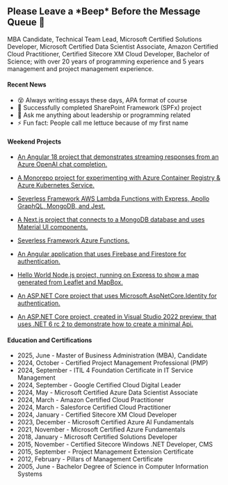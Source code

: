 ## Please Leave a \*Beep\* Before the Message Queue 👋

MBA Candidate, Technical Team Lead, Microsoft Certified Solutions Developer, Microsoft Certified Data Scientist Associate, Amazon Certified Cloud Practitioner, Certified Sitecore XM Cloud Developer, Bachelor of Science; with over 20 years of programming experience and 5 years management and project management experience.

#### Recent News

- 😵 Always writing essays these days, APA format of course
- 🌱 Successfully completed SharePoint Framework (SPFx) project
- 💬 Ask me anything about leadership or programming related
- ⚡ Fun fact: People call me lettuce because of my first name

#### Weekend Projects

- [An Angular 18 project that demonstrates streaming responses from an Azure OpenAI chat completion.](https://github.com/romayneeastmond/azure-openai-angular)

- [A Monorepo project for experimenting with Azure Container Registry & Azure Kubernetes Service.](https://github.com/romayneeastmond/monorepo-microservices-demo)

- [Severless Framework AWS Lambda Functions with Express, Apollo GraphQL, MongoDB, and Jest.](https://github.com/romayneeastmond/serverless-aws-lambda-express-mongodb/)

- [A Next.js project that connects to a MongoDB database and uses Material UI components.](https://github.com/romayneeastmond/mongodb-react-nextjs-mui-demo/)

- [Severless Framework Azure Functions.](https://github.com/romayneeastmond/serverless-azure-function-nodejs-heartbeat/)

- [An Angular application that uses Firebase and Firestore for authentication.](https://github.com/romayneeastmond/angular-firebase-authentication)

- [Hello World Node.js project, running on Express to show a map generated from Leaflet and MapBox.](https://github.com/romayneeastmond/helloworld-leaflet-mapbox-express-nodejs-demo/)

- [An ASP.NET Core project that uses Microsoft.AspNetCore.Identity for authentication.](https://github.com/romayneeastmond/application-core-identity)

- [An ASP.NET Core project, created in Visual Studio 2022 preview, that uses .NET 6 rc 2 to demonstrate how to create a minimal Api.](https://github.com/romayneeastmond/application-net6preview-minimal-api)

#### Education and Certifications

- 2025, June - Master of Business Administration (MBA), Candidate
- 2024, October - Certified Project Management Professional (PMP)
- 2024, September - ITIL 4 Foundation Certificate in IT Service Management
- 2024, September - Google Certified Cloud Digital Leader
- 2024, May - Microsoft Certified Azure Data Scientist Associate
- 2024, March - Amazon Certified Cloud Practitioner
- 2024, March - Salesforce Certified Cloud Practitioner
- 2024, January - Certified Sitecore XM Cloud Developer
- 2023, December - Microsoft Certified Azure AI Fundamentals
- 2021, November - Microsoft Certified Azure Fundamentals
- 2018, January - Microsoft Certified Solutions Developer
- 2015, November - Certified Sitecore Windows .NET Developer, CMS
- 2015, September - Project Management Extension Certificate
- 2012, February - Pillars of Management Certificate
- 2005, June - Bachelor Degree of Science in Computer Information Systems
